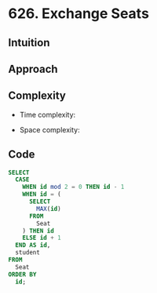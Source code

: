 # 626. Exchange Seats

## Intuition

## Approach
<!-- Describe your approach to solving the problem. -->

## Complexity

- Time complexity:
<!-- Add your time complexity here, e.g. $$O(n)$$ -->

- Space complexity:
<!-- Add your space complexity here, e.g. $$O(n)$$ -->

## Code

```sql
SELECT
  CASE
    WHEN id mod 2 = 0 THEN id - 1
    WHEN id = (
      SELECT
        MAX(id)
      FROM
        Seat
    ) THEN id
    ELSE id + 1
  END AS id,
  student
FROM
  Seat
ORDER BY
  id;
```
